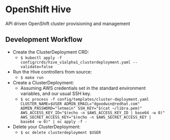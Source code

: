 # OpenShift Hive
API driven OpenShift cluster provisioning and management

## Development Workflow

* Create the ClusterDeployment CRD:
  * `$ kubectl apply -f config/crds/hive_v1alpha1_clusterdeployment.yaml --validate=false`
* Run the Hive controllers from source:
  * `$ make run`
* Create a ClusterDeployment:
  * Assuming AWS credentials set in the standard environment variables, and our usual SSH key.
  * `$ oc process -f config/templates/cluster-deployment.yaml CLUSTER_NAME=$USER ADMIN_EMAIL="dgoodwin@redhat.com" ADMIN_PASSWORD="letmein" SSH_KEY="$(cat ~/libra.pem)" AWS_ACCESS_KEY_ID="$(echo -n $AWS_ACCESS_KEY_ID | base64 -w 0)" AWS_SECRET_ACCESS_KEY="$(echo -n $AWS_SECRET_ACCESS_KEY | base64 -w 0)" | oc apply -f -`
* Delete your ClusterDeployment:
  * `$ oc delete clusterdeployment $USER`

